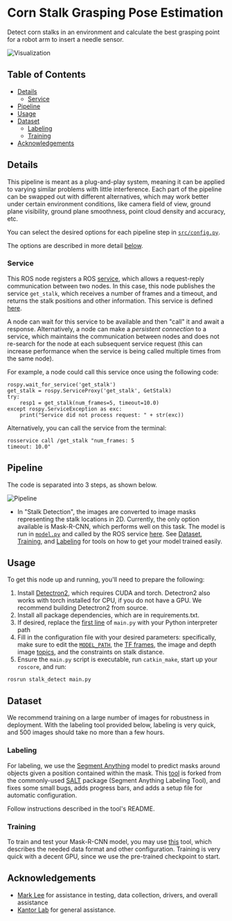 # Corn Stalk Grasping Pose Estimation

Detect corn stalks in an environment and calculate the best grasping point for a robot arm to insert a needle sensor.

![Visualization](https://github.com/aaronzberger/CMU_Find_Stalk/assets/35245591/c0195655-8a59-4e6c-80ba-e67ca75037da)

## Table of Contents
- [Details](#Details)
  - [Service](#Service)
- [Pipeline](#Pipeline)
- [Usage](#Usage)
- [Dataset](#Dataset)
  - [Labeling](#Labeling)
  - [Training](#Training)
- [Acknowledgements](#Acknowledgements)

## Details
This pipeline is meant as a plug-and-play system, meaning it can be applied to varying similar problems with little interference. Each part of the pipeline can be swapped out with different alternatives, which may work better under certain environment conditions, like camera field of view, ground plane visibility, ground plane smoothness, point cloud density and accuracy, etc.

You can select the desired options for each pipeline step in [`src/config.py`](https://github.com/aaronzberger/CMU_Find_Stalk/blob/main/src/stalk_detect/config.py).

The options are described in more detail [below](#pipeline).

### Service
This ROS node registers a ROS [service](http://wiki.ros.org/Services), which allows a request-reply communication between two nodes. In this case, this node publishes the service `get_stalk`, which receives a number of frames and a timeout, and returns the stalk positions and other information. This service is defined [here](https://github.com/aaronzberger/CMU_Find_Stalk/blob/main/srv/GetStalk.srv).

A node can wait for this service to be available and then "call" it and await a response. Alternatively, a node can make a *persistent connection* to a service, which maintains the communication between nodes and does not re-search for the node at each subsequent service request (this can increase performance when the service is being called multiple times from the same node).

For example, a node could call this service once using the following code:
```
rospy.wait_for_service('get_stalk')
get_stalk = rospy.ServiceProxy('get_stalk', GetStalk)
try:
    resp1 = get_stalk(num_frames=5, timeout=10.0)
except rospy.ServiceException as exc:
    print("Service did not process request: " + str(exc))
```

Alternatively, you can call the service from the terminal:
```
rosservice call /get_stalk "num_frames: 5
timeout: 10.0"
```

## Pipeline
The code is separated into 3 steps, as shown below.

![Pipeline](https://github.com/aaronzberger/CMU_Find_Stalk/assets/35245591/4ce6a61d-f59d-4b20-9d7b-c98ceec4ca0a)

- In "Stalk Detection", the images are converted to image masks representing the stalk locations in 2D. Currently, the only option available is Mask-R-CNN, which performs well on this task. The model is run in [`model.py`](https://github.com/aaronzberger/CMU_Find_Stalk/blob/main/src/stalk_detect/model.py) and called by the ROS service [here](https://github.com/aaronzberger/CMU_Find_Stalk/blob/04e34d25069f777d2ff4becde840878ab8d9c20f/scripts/main#LL65C47-L65C47). See [Dataset](#dataset), [Training](#training), and [Labeling](#labeling) for tools on how to get your model trained easily.


## Usage
To get this node up and running, you'll need to prepare the following:
1. Install [Detectron2](https://detectron2.readthedocs.io/en/latest/tutorials/install.html), which requires CUDA and torch. Detectron2 also works with torch installed for CPU, if you do not have a GPU. We recommend building Detectron2 from source.
2. Install all package dependencies, which are in requirements.txt.
3. If desired, replace the [first line](https://github.com/aaronzberger/CMU_Find_Stalk/blob/main/scripts/main#LL1C11-L1C11) of `main.py` with your Python interpreter path
4. Fill in the configuration file with your desired parameters: specifically, make sure to edit the [`MODEL_PATH`](https://github.com/aaronzberger/CMU_Find_Stalk/blob/fca1f3f9c3d962b5cb712d720bd9cb57dc0e9a0c/src/config.py#L36), the [TF frames](https://github.com/aaronzberger/CMU_Find_Stalk/blob/fca1f3f9c3d962b5cb712d720bd9cb57dc0e9a0c/src/config.py#L46:L50), the image and depth image [topics](https://github.com/aaronzberger/CMU_Find_Stalk/blob/fca1f3f9c3d962b5cb712d720bd9cb57dc0e9a0c/src/config.py#L42:L45), and the constraints on stalk distance.
5. Ensure the `main.py` script is executable, run `catkin_make`, start up your `roscore`, and run:
  
  `rosrun stalk_detect main.py`

## Dataset
We recommend training on a large number of images for robustness in deployment. With the labeling tool provided below, labeling is very quick, and 500 images should take no more than a few hours.

### Labeling
For labeling, we use the [Segment Anything](https://segment-anything.com/) model to predict masks around objects given a position contained within the mask. This [tool](#https://github.com/aaronzberger/salt) is forked from the commonly-used [SALT](https://github.com/anuragxel/salt) package (Segment Anything Labeling Tool), and fixes some small bugs, adds progress bars, and adds a setup file for automatic configuration.

Follow instructions described in the tool's README.

### Training
To train and test your Mask-R-CNN model, you may use [this](https://github.com/aaronzberger/CMU_Mask-R-CNN_Trainer) tool, which describes the needed data format and other configuration. Training is very quick with a decent GPU, since we use the pre-trained checkpoint to start.


## Acknowledgements
- [Mark Lee](https://github.com/MarkLee634) for assistance in testing, data collection, drivers, and overall assistance
- [Kantor Lab](https://www.ri.cmu.edu/robotics-groups/kantorlab) for general assistance.
